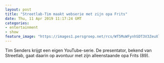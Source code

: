 ```yaml
---
layout: post
title: "Streetlab-Tim maakt webserie met zijn opa Frits"
date: Thu, 11 Apr 2019 11:17:24 GMT
categories: 
- entertainment 
- show 
feature_image: "https://images1.persgroep.net/rcs/Wf5MuWFynhSDT3V3ZeuXlLadma0/diocontent/145304358/_fitwidth/400/?appId=21791a8992982cd8da851550a453bd7f&quality=0.7"
---
```


Tim Senders krijgt een eigen YouTube-serie. De presentator, bekend van Streetlab, gaat daarin op avontuur met zijn alleenstaande opa Frits (89).
